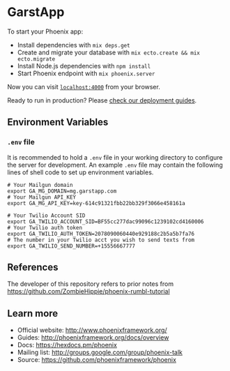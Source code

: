 # GarstApp

To start your Phoenix app:

  * Install dependencies with `mix deps.get`
  * Create and migrate your database with `mix ecto.create && mix ecto.migrate`
  * Install Node.js dependencies with `npm install`
  * Start Phoenix endpoint with `mix phoenix.server`

Now you can visit [`localhost:4000`](http://localhost:4000) from your browser.

Ready to run in production? Please [check our deployment guides](http://www.phoenixframework.org/docs/deployment).

## Environment Variables

### `.env` file

It is recommended to hold a `.env` file in your working directory to configure the server for
development. An example `.env` file may contain the following lines of shell code to set up
environment variables.

```shell
# Your Mailgun domain
export GA_MG_DOMAIN=mg.garstapp.com
# Your Mailgun API_KEY
export GA_MG_API_KEY=key-614c91321fbb22bb329f3066e458161a

# Your Twilio Account SID
export GA_TWILIO_ACCOUNT_SID=BF55cc277dac99096c1239102cd4160006
# Your Twilio auth token
export GA_TWILIO_AUTH_TOKEN=2078090060440e929188c2b5a5b7fa76
# The number in your Twilio acct you wish to send texts from
export GA_TWILIO_SEND_NUMBER=+15556667777
```

## References

The developer of this repository refers to prior notes from https://github.com/ZombieHippie/phoenix-rumbl-tutorial

## Learn more

  * Official website: http://www.phoenixframework.org/
  * Guides: http://phoenixframework.org/docs/overview
  * Docs: https://hexdocs.pm/phoenix
  * Mailing list: http://groups.google.com/group/phoenix-talk
  * Source: https://github.com/phoenixframework/phoenix
